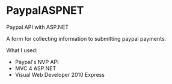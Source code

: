 PaypalASPNET
============

Paypal API with ASP.NET

A form for collecting information to submitting paypal payments.

What I used:
- Paypal's NVP API
- MVC 4 ASP.NET
- Visual Web Developer 2010 Express
